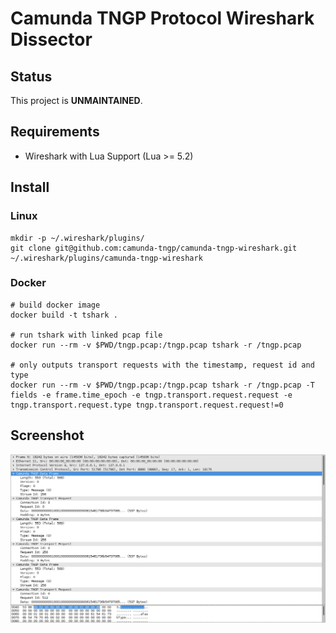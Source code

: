 # Camunda TNGP Protocol Wireshark Dissector

## Status

This project is **UNMAINTAINED**.

## Requirements

- Wireshark with Lua Support (Lua >= 5.2)

## Install

### Linux

```
mkdir -p ~/.wireshark/plugins/
git clone git@github.com:camunda-tngp/camunda-tngp-wireshark.git ~/.wireshark/plugins/camunda-tngp-wireshark
```

### Docker

```
# build docker image
docker build -t tshark .

# run tshark with linked pcap file
docker run --rm -v $PWD/tngp.pcap:/tngp.pcap tshark -r /tngp.pcap

# only outputs transport requests with the timestamp, request id and type
docker run --rm -v $PWD/tngp.pcap:/tngp.pcap tshark -r /tngp.pcap -T fields -e frame.time_epoch -e tngp.transport.request.request -e tngp.transport.request.type tngp.transport.request.request!=0
```



## Screenshot

![Wireshark dissecting Camunda TNGP protocol](/screenshot.png?raw=true "Wireshark dissecting Camunda TNGP protocol")

